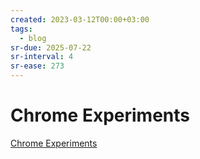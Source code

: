 ```yaml
---
created: 2023-03-12T00:00+03:00
tags:
  - blog
sr-due: 2025-07-22
sr-interval: 4
sr-ease: 273
---
```


# Chrome Experiments

[Chrome Experiments](https://www.chromeexperiments.com/)
